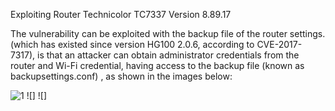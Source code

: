 Exploiting Router Technicolor TC7337 Version 8.89.17

The vulnerability can be exploited with the backup file of the router settings.
(which has existed since version HG100 2.0.6, according to CVE-2017-7317), is that an attacker can obtain administrator credentials from the router and Wi-Fi credential, having access to the backup file (known as backupsettings.conf) , as shown in the images below:


![1](https://user-images.githubusercontent.com/62970873/78092598-8e74b500-73a6-11ea-89bb-62ab23a23d37.JPG)
![]
![]
